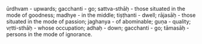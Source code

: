 ūrdhvam - upwards; gacchanti - go; sattva-sthāḥ - those situated in the mode of goodness; madhye - in the middle; tiṣṭhanti - dwell; rājasāḥ - those situated in the mode of passion; jaghanya - of abominable; guṇa - quality; vṛtti-sthāḥ - whose occupation; adhaḥ - down; gacchanti - go; tāmasāḥ - persons in the mode of ignorance.
